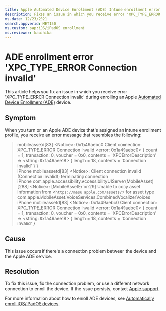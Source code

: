 ```yaml
---
title: Apple Automated Device Enrollment (ADE) Intune enrollment error XPC_TYPE_ERROR
description: Fixes an issue in which you receive error 'XPC_TYPE_ERROR Connection invalid' during enrolling an Apple ADE device in Microsoft.
ms.date: 12/23/2021
search.appverid: MET150
ms.custom: sap:iOS/iPadOS enrollment
ms.reviewer: kaushika
---
```

# ADE enrollment error 'XPC_TYPE_ERROR Connection invalid'

This article helps you fix an issue in which you receive error 'XPC_TYPE_ERROR Connection invalid' during enrolling an Apple [Automated Device Enrollment (ADE)](https://support.apple.com/en-us/HT204142) device.

## Symptom

When you turn on an Apple ADE device that's assigned an Intune enrollment profile, you receive an error message that resembles the following:

> mobileassetd[83] \<Notice>: 0x1a49aebc0 Client connection: XPC_TYPE_ERROR Connection invalid <error: 0x1a49aebc0> { count = 1, transaction: 0, voucher = 0x0, contents = 'XPCErrorDescription' => \<string: 0x1a49aee18> { length = 18, contents = 'Connection invalid' } }  
> iPhone mobileassetd[83] \<Notice>: Client connection invalid (Connection invalid); terminating connection  
> iPhone com.apple.accessibility.AccessibilityUIServer(MobileAsset) [288] \<Notice>: [MobileAssetError:29] Unable to copy asset information from <`https://mesu.apple.com/assets/`> for asset type com.apple.MobileAsset.VoiceServices.CombinedVocalizerVoices  
> iPhone mobileassetd[83] \<Notice>: 0x1a49aebc0 Client connection: XPC_TYPE_ERROR Connection invalid \<error: 0x1a49aebc0> { count = 1, transaction: 0, voucher = 0x0, contents = 'XPCErrorDescription' => \<string: 0x1a49aee18> { length = 18, contents = 'Connection invalid' }

## Cause

This issue occurs if there's a connection problem between the device and the Apple ADE service.

## Resolution

To fix this issue, fix the connection problem, or use a different network connection to enroll the device. If the issue persists, contact [Apple support](https://support.apple.com).

For more information about how to enroll ADE devices, see [Automatically enroll iOS/iPadOS devices](/mem/intune/enrollment/device-enrollment-program-enroll-ios).
